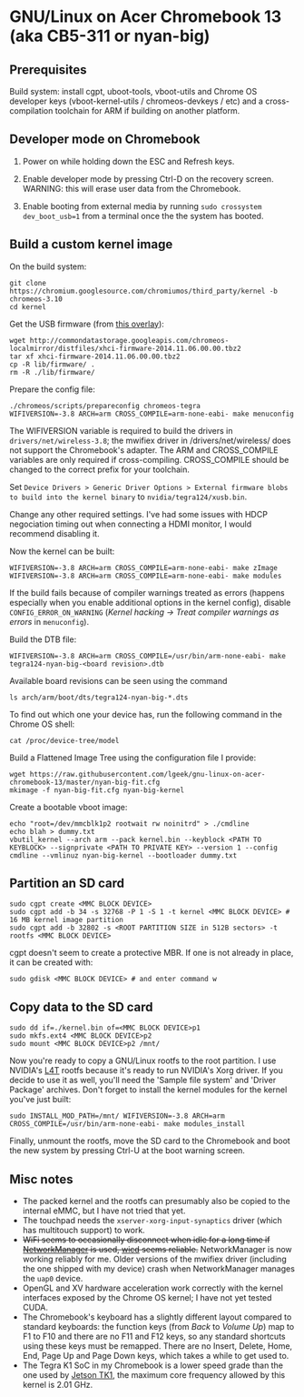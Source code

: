 GNU/Linux on Acer Chromebook 13 (aka CB5-311 or nyan-big)
=========================================================

Prerequisites
-------------

Build system: install cgpt, uboot-tools, vboot-utils and Chrome OS developer keys (vboot-kernel-utils / chromeos-devkeys / etc) and a cross-compilation toolchain for ARM if building on another platform.


Developer mode on Chromebook
----------------------------

1) Power on while holding down the ESC and Refresh keys.

2) Enable developer mode by pressing Ctrl-D on the recovery screen. WARNING: this will erase user data from the Chromebook.

3) Enable booting from external media by running `sudo crossystem dev_boot_usb=1` from a terminal once the the system has booted.


Build a custom kernel image
---------------------------

On the build system:

    git clone https://chromium.googlesource.com/chromiumos/third_party/kernel -b chromeos-3.10
    cd kernel
   
Get the USB firmware (from [this overlay](https://chromium.googlesource.com/chromiumos/overlays/board-overlays/+/master/overlay-nyan/sys-kernel/xhci-firmware/xhci-firmware-2014.11.06.00.00.ebuild)):

    wget http://commondatastorage.googleapis.com/chromeos-localmirror/distfiles/xhci-firmware-2014.11.06.00.00.tbz2
    tar xf xhci-firmware-2014.11.06.00.00.tbz2
    cp -R lib/firmware/ .
    rm -R ./lib/firmware/
   
Prepare the config file:

    ./chromeos/scripts/prepareconfig chromeos-tegra
    WIFIVERSION=-3.8 ARCH=arm CROSS_COMPILE=arm-none-eabi- make menuconfig
    
The WIFIVERSION variable is required to build the drivers in `drivers/net/wireless-3.8`; the mwifiex driver in /drivers/net/wireless/ does not support the Chromebook's adapter. The ARM and CROSS\_COMPILE variables are only required if cross-compiling. CROSS\_COMPILE should be changed to the correct prefix for your toolchain.

Set `Device Drivers > Generic Driver Options > External firmware blobs to build into the kernel binary` to `nvidia/tegra124/xusb.bin`.

Change any other required settings. I've had some issues with HDCP negociation timing out when connecting a HDMI monitor, I would recommend disabling it.

Now the kernel can be built:

    WIFIVERSION=-3.8 ARCH=arm CROSS_COMPILE=arm-none-eabi- make zImage
    WIFIVERSION=-3.8 ARCH=arm CROSS_COMPILE=arm-none-eabi- make modules

If the build fails because of compiler warnings treated as errors (happens especially when you enable additional options in the kernel config), disable ``CONFIG_ERROR_ON_WARNING`` (*Kernel hacking -> Treat compiler warnings as errors* in `menuconfig`).

Build the DTB file:

    WIFIVERSION=-3.8 ARCH=arm CROSS_COMPILE=/usr/bin/arm-none-eabi- make tegra124-nyan-big-<board revision>.dtb

Available board revisions can be seen using the command

    ls arch/arm/boot/dts/tegra124-nyan-big-*.dts

To find out which one your device has, run the following command in the Chrome OS shell:

    cat /proc/device-tree/model

Build a Flattened Image Tree using the configuration file I provide:

    wget https://raw.githubusercontent.com/lgeek/gnu-linux-on-acer-chromebook-13/master/nyan-big-fit.cfg
    mkimage -f nyan-big-fit.cfg nyan-big-kernel
    
Create a bootable vboot image:

    echo "root=/dev/mmcblk1p2 rootwait rw noinitrd" > ./cmdline
    echo blah > dummy.txt
    vbutil_kernel --arch arm --pack kernel.bin --keyblock <PATH TO KEYBLOCK> --signprivate <PATH TO PRIVATE KEY> --version 1 --config cmdline --vmlinuz nyan-big-kernel --bootloader dummy.txt


Partition an SD card
--------------------

    sudo cgpt create <MMC BLOCK DEVICE>
    sudo cgpt add -b 34 -s 32768 -P 1 -S 1 -t kernel <MMC BLOCK DEVICE> # 16 MB kernel image partition
    sudo cgpt add -b 32802 -s <ROOT PARTITION SIZE in 512B sectors> -t rootfs <MMC BLOCK DEVICE>
    
cgpt doesn't seem to create a protective MBR. If one is not already in place, it can be created with:

    sudo gdisk <MMC BLOCK DEVICE> # and enter command w

Copy data to the SD card
------------------------

    sudo dd if=./kernel.bin of=<MMC BLOCK DEVICE>p1
    sudo mkfs.ext4 <MMC BLOCK DEVICE>p2
    sudo mount <MMC BLOCK DEVICE>p2 /mnt/

Now you're ready to copy a GNU/Linux rootfs to the root partition. I use NVIDIA's [L4T](https://developer.nvidia.com/platform-software-development) rootfs because it's ready to run NVIDIA's Xorg driver. If you decide to use it as well, you'll need the 'Sample file system' and 'Driver Package' archives. Don't forget to install the kernel modules for the kernel you've just built:

    sudo INSTALL_MOD_PATH=/mnt/ WIFIVERSION=-3.8 ARCH=arm CROSS_COMPILE=/usr/bin/arm-none-eabi- make modules_install

Finally, unmount the rootfs, move the SD card to the Chromebook and boot the new system by pressing Ctrl-U at the boot warning screen.


Misc notes
----------

* The packed kernel and the rootfs can presumably also be copied to the internal eMMC, but I have not tried that yet.
* The touchpad needs the `xserver-xorg-input-synaptics` driver (which has multitouch support) to work.
* ~~WiFi seems to occasionally disconnect when idle for a long time if [NetworkManager](https://wiki.gnome.org/Projects/NetworkManager) is used, [wicd](http://wicd.sourceforge.net/) seems reliable.~~ NetworkManager is now working reliably for me. Older versions of the mwifiex driver (including the one shipped with my device) crash when NetworkManager manages the `uap0` device.
* OpenGL and XV hardware acceleration work correctly with the kernel interfaces exposed by the Chrome OS kernel; I have not yet tested CUDA.
* The Chromebook's keyboard has a slightly different layout compared to standard keyboards: the function keys (from *Back* to *Volume Up*) map to F1 to F10 and there are no F11 and F12 keys, so any standard shortcuts using these keys must be remapped. There are no Insert, Delete, Home, End, Page Up and Page Down keys, which takes a while to get used to.
* The Tegra K1 SoC in my Chromebook is a lower speed grade than the one used by [Jetson TK1](https://developer.nvidia.com/jetson-tk1), the maximum core frequency allowed by this kernel is 2.01 GHz.

